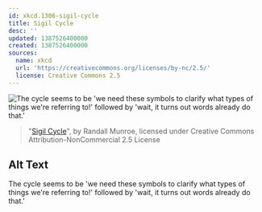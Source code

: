 ```yaml
---
id: xkcd.1306-sigil-cycle
title: Sigil Cycle
desc: ''
updated: 1387526400000
created: 1387526400000
sources:
  name: xkcd
  url: 'https://creativecommons.org/licenses/by-nc/2.5/'
  license: Creative Commons 2.5
---
```

![The cycle seems to be 'we need these symbols to clarify what types of things we're referring to!' followed by 'wait, it turns out words already do that.'](https://imgs.xkcd.com/comics/sigil_cycle.png)
> "[Sigil Cycle](https://xkcd.com/1306/)", by Randall Munroe, licensed under Creative Commons Attribution-NonCommercial 2.5 License

## Alt Text
The cycle seems to be 'we need these symbols to clarify what types of things we're referring to!' followed by 'wait, it turns out words already do that.'
